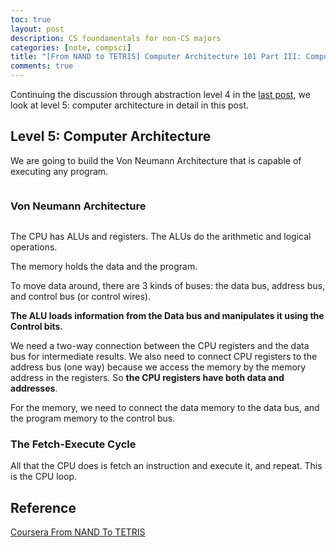 ```yaml
---
toc: true
layout: post
description: CS foundamentals for non-CS majors
categories: [note, compsci]
title: "[From NAND to TETRIS] Computer Architecture 101 Part III: Computer Architecture"
comments: true
---
```


Continuing the discussion through abstraction level 4 in the [last post](http://blog.logancyang.com/note/compsci/2020/07/02/computer-architecture-101-part-ii.html), we look at level 5: computer architecture in detail in this post.

## Level 5: Computer Architecture

We are going to build the Von Neumann Architecture that is capable of executing any program.

<img src="{{ site.baseurl }}/images/cs4ds/vonneumann.png" alt="" align="middle"/>

### Von Neumann Architecture

<img src="{{ site.baseurl }}/images/cs4ds/infoflow.png" alt="" align="middle"/>

The CPU has ALUs and registers. The ALUs do the arithmetic and logical operations.

The memory holds the data and the program.

To move data around, there are 3 kinds of buses: the data bus, address bus, and control bus (or control wires).

**The ALU loads information from the Data bus and manipulates it using the Control bits.**

We need a two-way connection between the CPU registers and the data bus for intermediate results. We also need to connect CPU registers to the address bus (one way) because we access the memory by the memory address in the registers. So **the CPU registers have both data and addresses**.

For the memory, we need to connect the data memory to the data bus, and the program memory to the control bus.

### The Fetch-Execute Cycle

All that the CPU does is fetch an instruction and execute it, and repeat. This is the CPU loop.









## Reference

[Coursera From NAND To TETRIS](https://www.coursera.org/learn/build-a-computer)
